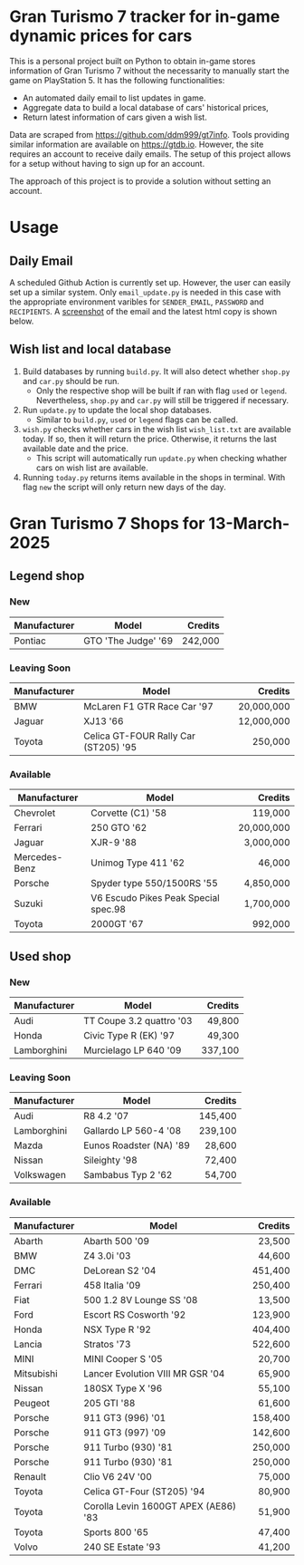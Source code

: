 # Gran Turismo 7 tracker for in-game dynamic prices for cars

This is a personal project built on Python to obtain in-game stores information of Gran Turismo 7 without the necessarity to manually start the game on PlayStation 5. It has the following functionalities:

- An automated daily email to list updates in game.
- Aggregate data to build a local database of cars' historical prices,
- Return latest information of cars given a wish list.

Data are scraped from https://github.com/ddm999/gt7info. Tools providing similar information are available on https://gtdb.io. However, the site requires an account to receive daily emails. The setup of this project allows for a setup without having to sign up for an account.

The approach of this project is to provide a solution without setting an account.

# Usage

## Daily Email

A scheduled Github Action is currently set up. However, the user can easily set up a similar system. Only `email_update.py` is needed in this case with the appropriate environment varibles for `SENDER_EMAIL`, `PASSWORD` and `RECIPIENTS`. A [screenshot](https://raw.githubusercontent.com/marcohoucheng/Gran-Turismo-7-Price-Tracker/main/data/email_screenshot.png) of the email and the latest html copy is shown below.

## Wish list and local database

1. Build databases by running `build.py`. It will also detect whether `shop.py` and `car.py` should be run.
    - Only the respective shop will be built if ran with flag `used` or `legend`. Nevertheless, `shop.py` and `car.py` will still be triggered if necessary.
2. Run `update.py` to update the local shop databases.
    - Similar to `build.py`, `used` or `legend` flags can be called.
3. `wish.py` checks whether cars in the wish list `wish_list.txt` are available today. If so, then it will return the price. Otherwise, it returns the last available date and the price.
    - This script will automatically run `update.py` when checking whather cars on wish list are available.
4. Running `today.py` returns items available in the shops in terminal. With flag `new` the script will only return new days of the day.


# Gran Turismo 7 Shops for 13-March-2025



## Legend shop

### New
 | Manufacturer | Model | Credits |
 | --- | --- | --: |
|Pontiac|GTO 'The Judge' '69|242,000|

### Leaving Soon
 | Manufacturer | Model | Credits |
 | --- | --- | --: |
|BMW|McLaren F1 GTR Race Car '97|20,000,000|
|Jaguar|XJ13 '66|12,000,000|
|Toyota|Celica GT-FOUR Rally Car (ST205) '95|250,000|

### Available
 | Manufacturer | Model | Credits |
 | --- | --- | --: |
|Chevrolet|Corvette (C1) '58|119,000|
|Ferrari|250 GTO '62|20,000,000|
|Jaguar|XJR-9 '88|3,000,000|
|Mercedes-Benz|Unimog Type 411 '62|46,000|
|Porsche|Spyder type 550/1500RS '55|4,850,000|
|Suzuki|V6 Escudo Pikes Peak Special spec.98|1,700,000|
|Toyota|2000GT '67|992,000|


## Used shop

### New
 | Manufacturer | Model | Credits |
 | --- | --- | --: |
|Audi|TT Coupe 3.2 quattro '03|49,800|
|Honda|Civic Type R (EK) '97|49,300|
|Lamborghini|Murcielago LP 640 '09|337,100|

### Leaving Soon
 | Manufacturer | Model | Credits |
 | --- | --- | --: |
|Audi|R8 4.2 '07|145,400|
|Lamborghini|Gallardo LP 560-4 '08|239,100|
|Mazda|Eunos Roadster (NA) '89|28,600|
|Nissan|Sileighty '98|72,400|
|Volkswagen|Sambabus Typ 2 '62|54,700|

### Available
 | Manufacturer | Model | Credits |
 | --- | --- | --: |
|Abarth|Abarth 500 '09|23,500|
|BMW|Z4 3.0i '03|44,600|
|DMC|DeLorean S2 '04|451,400|
|Ferrari|458 Italia '09|250,400|
|Fiat|500 1.2 8V Lounge SS '08|13,500|
|Ford|Escort RS Cosworth '92|123,900|
|Honda|NSX Type R '92|404,400|
|Lancia|Stratos '73|522,600|
|MINI|MINI Cooper S '05|20,700|
|Mitsubishi|Lancer Evolution VIII MR GSR '04|65,900|
|Nissan|180SX Type X '96|55,100|
|Peugeot|205 GTI '88|61,600|
|Porsche|911 GT3 (996) '01|158,400|
|Porsche|911 GT3 (997) '09|142,600|
|Porsche|911 Turbo (930) '81|250,000|
|Porsche|911 Turbo (930) '81|250,000|
|Renault|Clio V6 24V '00|75,000|
|Toyota|Celica GT-Four (ST205) '94|80,900|
|Toyota|Corolla Levin 1600GT APEX (AE86) '83|51,900|
|Toyota|Sports 800 '65|47,400|
|Volvo|240 SE Estate '93|41,200|
